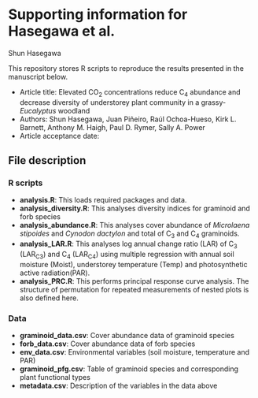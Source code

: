 Supporting information for Hasegawa et al.
================
Shun Hasegawa

This repository stores R scripts to reproduce the results presented in the manuscript below.

-   Article title: Elevated CO<sub>2</sub> concentrations reduce C<sub>4</sub> abundance and decrease diversity of understorey plant community in a grassy-*Eucalyptus* woodland
-   Authors: Shun Hasegawa, Juan Piñeiro, Raúl Ochoa-Hueso, Kirk L. Barnett, Anthony M. Haigh, Paul D. Rymer, Sally A. Power
-   Article acceptance date:

File description
----------------

### R scripts

-   **analysis.R**: This loads required packages and data.
-   **analysis\_diversity.R**: This analyses diversity indices for graminoid and forb species
-   **analysis\_abundance.R**: This analyses cover abundance of *Microlaena stipoides* and *Cynodon dactylon* and total of C<sub>3</sub> and C<sub>4</sub> graminoids.
-   **analysis\_LAR.R**: This analyses log annual change ratio (LAR) of C<sub>3</sub> (LAR<sub>C3</sub>) and C<sub>4</sub> (LAR<sub>C4</sub>) using multiple regression with annual soil moisture (Moist), understorey temperature (Temp) and photosynthetic active radiation(PAR).
-   **analysis\_PRC.R**: This performs principal response curve analysis. The structure of permutation for repeated measurements of nested plots is also defined here.

### Data

-   **graminoid\_data.csv**: Cover abundance data of graminoid species
-   **forb\_data.csv**: Cover abundance data of forb species
-   **env\_data.csv**: Environmental variables (soil moisture, temperature and PAR)
-   **graminoid\_pfg.csv**: Table of graminoid species and corresponding plant functional types
-   **metadata.csv**: Description of the variables in the data above
